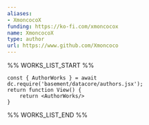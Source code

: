 ```yaml
---
aliases:
- XmoncocoX
funding: https://ko-fi.com/xmoncocox
name: XmoncocoX
type: author
url: https://www.github.com/Xmoncoco
---
```



%% WORKS_LIST_START %%

```datacorejsx
const { AuthorWorks } = await dc.require('basement/datacore/authors.jsx');
return function View() {
    return <AuthorWorks/>
}
```
%% WORKS_LIST_END %%